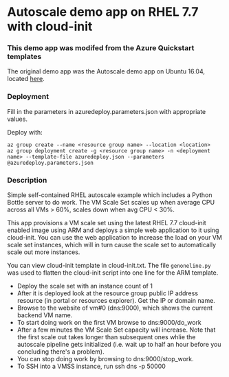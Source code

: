 # Autoscale demo app on RHEL 7.7 with cloud-init

### This demo app was modifed from the Azure Quickstart templates
The original demo app was the Autoscale demo app on Ubuntu 16.04, located [here](https://github.com/Azure/azure-quickstart-templates/tree/master/201-vmss-bottle-autoscale).

### Deployment

Fill in the parameters in azuredeploy.parameters.json with appropriate values.

Deploy with:
```
az group create --name <resource group name> --location <location>
az group deployment create -g <resource group name> -n <deployment name> --template-file azuredeploy.json --parameters @azuredeploy.parameters.json
```

### Description
Simple self-contained RHEL autoscale example which includes a Python Bottle server to do work. The VM Scale Set scales up when average CPU across all VMs > 60%, scales down when avg CPU < 30%.

This app provisions a VM scale set using the latest RHEL 7.7 cloud-init enabled image using ARM and deploys a simple web application to it using cloud-init. You can use the web application to increase the load on your VM scale set instances, which will in turn cause the scale set to automatically scale out more instances.

You can view cloud-init template in cloud-init.txt. The file `genoneline.py` was used to flatten the cloud-init script into one line for the ARM template.

- Deploy the scale set with an instance count of 1
- After it is deployed look at the resource group public IP address resource (in portal or resources explorer). Get the IP or domain name.
- Browse to the website of vm#0 (dns:9000), which shows the current backend VM name.
- To start doing work on the first VM browse to dns:9000/do_work
- After a few minutes the VM Scale Set capacity will increase. Note that the first scale out takes longer than subsequent ones whlie the autoscale pipeline gets initialized (i.e. wait up to half an hour before you concluding there's a problem).
- You can stop doing work by browsing to dns:9000/stop_work.
- To SSH into a VMSS instance, run ssh dns -p 50000
